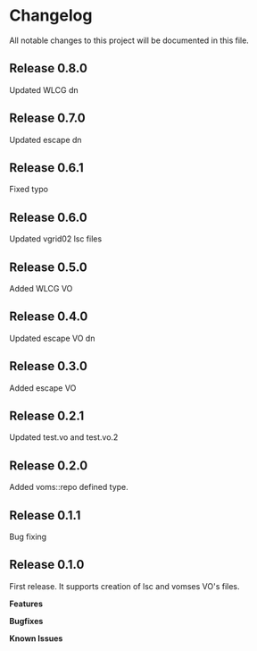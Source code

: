 # Changelog

All notable changes to this project will be documented in this file.

## Release 0.8.0

Updated WLCG dn

## Release 0.7.0

Updated escape dn

## Release 0.6.1

Fixed typo

## Release 0.6.0

Updated vgrid02 lsc files

## Release 0.5.0

Added WLCG VO

## Release 0.4.0

Updated escape VO dn

## Release 0.3.0

Added escape VO

## Release 0.2.1

Updated test.vo and test.vo.2

## Release 0.2.0

Added voms::repo defined type.

## Release 0.1.1

Bug fixing

## Release 0.1.0

First release. It supports creation of lsc and vomses VO's files.

**Features**

**Bugfixes**

**Known Issues**
